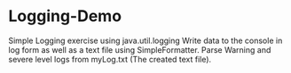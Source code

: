 # Logging-Demo
Simple Logging exercise using java.util.logging
Write data to the console in log form as well as a text file
using SimpleFormatter. Parse Warning and severe level logs from myLog.txt (The created text file).
